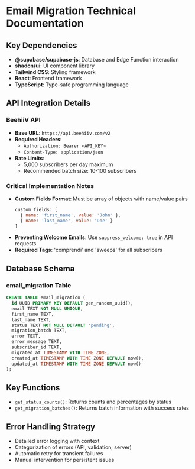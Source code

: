 
# Email Migration Technical Documentation

## Key Dependencies
- **@supabase/supabase-js**: Database and Edge Function interaction
- **shadcn/ui**: UI component library 
- **Tailwind CSS**: Styling framework
- **React**: Frontend framework
- **TypeScript**: Type-safe programming language

## API Integration Details

### BeehiiV API
- **Base URL**: `https://api.beehiiv.com/v2`
- **Required Headers**:
  - `Authorization: Bearer <API_KEY>`
  - `Content-Type: application/json`
- **Rate Limits**:
  - 5,000 subscribers per day maximum
  - Recommended batch size: 10-100 subscribers

### Critical Implementation Notes
- **Custom Fields Format**: Must be array of objects with name/value pairs
  ```javascript
  custom_fields: [
    { name: 'first_name', value: 'John' },
    { name: 'last_name', value: 'Doe' }
  ]
  ```
- **Preventing Welcome Emails**: Use `suppress_welcome: true` in API requests
- **Required Tags**: 'comprendi' and 'sweeps' for all subscribers

## Database Schema

### email_migration Table
```sql
CREATE TABLE email_migration (
  id UUID PRIMARY KEY DEFAULT gen_random_uuid(),
  email TEXT NOT NULL UNIQUE,
  first_name TEXT,
  last_name TEXT,
  status TEXT NOT NULL DEFAULT 'pending',
  migration_batch TEXT,
  error TEXT,
  error_message TEXT,
  subscriber_id TEXT,
  migrated_at TIMESTAMP WITH TIME ZONE,
  created_at TIMESTAMP WITH TIME ZONE DEFAULT now(),
  updated_at TIMESTAMP WITH TIME ZONE DEFAULT now()
);
```

## Key Functions
- `get_status_counts()`: Returns counts and percentages by status
- `get_migration_batches()`: Returns batch information with success rates

## Error Handling Strategy
- Detailed error logging with context
- Categorization of errors (API, validation, server)
- Automatic retry for transient failures
- Manual intervention for persistent issues
